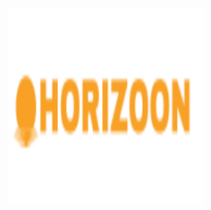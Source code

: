 <!-- ![Alt text](./public/images/horizoon-logo.svg) -->
<p align="center" style="overflow: hidden">
 <img src="./public/images/horizoon-logo.svg" width="350" height="350">
</p>